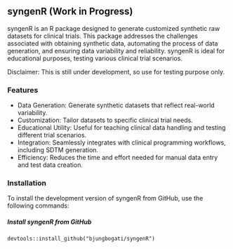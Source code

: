 ## syngenR (Work in Progress)

syngenR is an R package designed to generate customized synthetic raw datasets for clinical trials. 
This package addresses the challenges associated with obtaining synthetic data, automating the process of data generation, and 
ensuring data variability and reliability. syngenR is ideal for educational purposes, testing various clinical trial scenarios.

Disclaimer: This is still under development, so use for testing purpose only.

### Features
- Data Generation: Generate synthetic datasets that reflect real-world variability.
- Customization: Tailor datasets to specific clinical trial needs.
- Educational Utility: Useful for teaching clinical data handling and testing different trial scenarios.
- Integration: Seamlessly integrates with clinical programming workflows, including SDTM generation.
- Efficiency: Reduces the time and effort needed for manual data entry and test data creation.

### Installation
To install the development version of syngenR from GitHub, use the following commands:

##### Install syngenR from GitHub
`devtools::install_github("bjungbogati/syngenR")`
